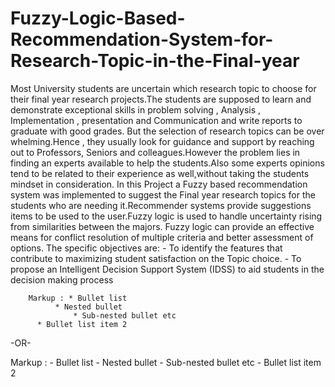 # Fuzzy-Logic-Based-Recommendation-System-for-Research-Topic-in-the-Final-year
Most University students are uncertain which research topic to choose for their final year research projects.The students are supposed to learn and demonstrate exceptional skills in problem solving , Analysis , Implementation , presentation and Communication and write reports to graduate with good grades. But the selection of research topics can be over whelming.Hence , they usually look for guidance and support by reaching out to Professors, Seniors and colleagues.However the problem lies in finding an experts available to help the students.Also some experts opinions tend to be related to their experience as well,without taking the students mindset in consideration. In this Project a Fuzzy based recommendation system was implemented to suggest the Final year research topics for the students who are needing it.Recommender systems provide suggestions items to be used to the user.Fuzzy logic is used to handle uncertainty rising from similarities between the majors. Fuzzy logic can provide an effective means for conflict resolution of multiple criteria and better assessment of options. The specific objectives are: 
       - To identify the features that contribute to maximizing student satisfaction on the Topic choice. 
       - To propose an Intelligent Decision Support System (IDSS) to aid students in the decision making process
       
        Markup : * Bullet list
              * Nested bullet
                  * Sub-nested bullet etc
          * Bullet list item 2

-OR-

 Markup : - Bullet list
              - Nested bullet
                  - Sub-nested bullet etc
          - Bullet list item 2 

